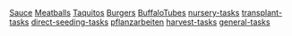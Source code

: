 <a href='Sauce.html'>Sauce</a>
<a href='Meatballs.html'>Meatballs</a>
<a href='Taquitos.html'>Taquitos</a>
<a href='Burgers.html'>Burgers</a>
<a href='BuffaloTubes.html'>BuffaloTubes</a>
<a href='nursery-tasks.html'>nursery-tasks</a>
<a href='transplant-tasks.html'>transplant-tasks</a>
<a href='direct-seeding-tasks.html'>direct-seeding-tasks</a>
<a href='pflanzarbeiten.html'>pflanzarbeiten</a>
<a href='harvest-tasks.html'>harvest-tasks</a>
<a href='general-tasks.html'>general-tasks</a>
